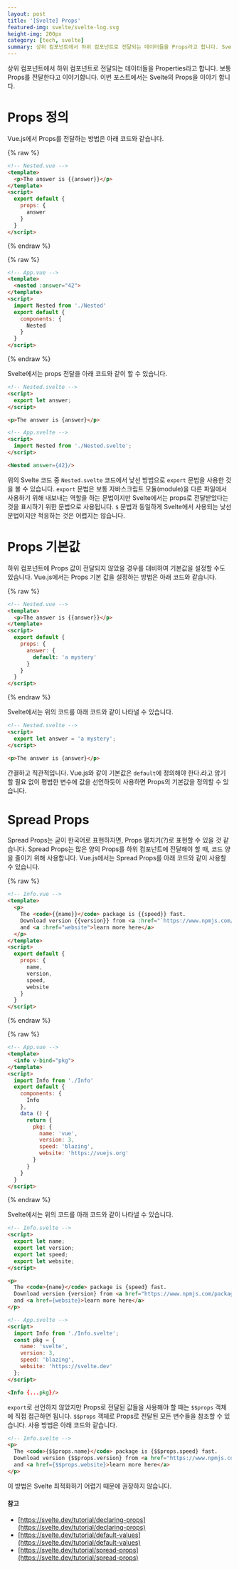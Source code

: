 ```yaml
---
layout: post
title: '[Svelte] Props'
featured-img: svelte/svelte-log.svg
height-img: 200px
category: [tech, svelte]
summary: 상위 컴포넌트에서 하위 컴포넌트로 전달되는 데이터들을 Props라고 합니다. Svelte의 Props을 이야기 합니다.
---
```


상위 컴포넌트에서 하위 컴포넌트로 전달되는 데이터들을 Properties라고 합니다. 보통 Props를 전달한다고 이야기합니다. 이번 포스트에서는 Svelte의 Props을 이야기 합니다.

# Props 정의
Vue.js에서 Props를 전달하는 방법은 아래 코드와 같습니다.

{% raw %}
```html
<!-- Nested.vue -->
<template>
  <p>The answer is {{answer}}</p>
</template>
<script>
  export default {
    props: {
      answer
    }
  }
</script>
```
{% endraw %}

{% raw %}
```html
<!-- App.vue -->
<template>
  <nested :answer="42">
</template>
<script>
  import Nested from './Nested'
  export default {
    components: {
      Nested
    }
  }
</script>
```
{% endraw %}

Svelte에서는 props 전달을 아래 코드와 같이 할 수 있습니다.

```html
<!-- Nested.svelte -->
<script>
  export let answer;
</script>

<p>The answer is {answer}</p>
```

```html
<!-- App.svelte -->
<script>
  import Nested from './Nested.svelte';
</script>

<Nested answer={42}/>
```

위의 Svelte 코드 중 `Nested.svelte` 코드에서 낯선 방법으로 `export` 문법을 사용한 것을 볼 수 있습니다. `export` 문법은 보통 자바스크립트 모듈(module)을 다른 파일에서 사용하기 위해 내보내는 역할을 하는 문법이지만 Svelte에서는 props로 전달받았다는 것을 표시하기 위한 문법으로 사용됩니다. `$` 문법과 동일하게 Svelte에서 사용되는 낯선 문법이지만 적응하는 것은 어렵지는 않습니다.

# Props 기본값
하위 컴포넌트에 Props 값이 전달되지 않았을 경우를 대비하여 기본값을 설정할 수도 있습니다. Vue.js에서는 Props 기본 값을 설정하는 방법은 아래 코드와 같습니다.

{% raw %}
```html
<!-- Nested.vue -->
<template>
  <p>The answer is {{answer}}</p>
</template>
<script>
  export default {
    props: {
      answer: {
        default: 'a mystery'
      }
    }
  }
</script>
```
{% endraw %}

Svelte에서는 위의 코드를 아래 코드와 같이 나타낼 수 있습니다.

```html
<!-- Nested.svelte -->
<script>
  export let answer = 'a mystery';
</script>

<p>The answer is {answer}</p>
```

간결하고 직관적입니다. Vue.js와 같이 기본값은 `default`에 정의해야 한다.라고 암기할 필요 없이 평범한 변수에 값을 선언하듯이 사용하면 Props의 기본값을 정의할 수 있습니다.

# Spread Props
Spread Props는 굳이 한국어로 표현하자면, Props 펼치기(?)로 표현할 수 있을 것 같습니다. Spread Props는 많은 양의 Props를 하위 컴포넌트에 전달해야 할 때, 코드 양을 줄이기 위해 사용합니다. Vue.js에서는 Spread Props를 아래 코드와 같이 사용할 수 있습니다.

{% raw %}
```html
<!-- Info.vue -->
<template>
  <p>
    The <code>{{name}}</code> package is {{speed}} fast.
    Download version {{version}} from <a :href="`https://www.npmjs.com/package/${name}`">npm</a>
    and <a :href="website">learn more here</a>
  </p>
</template>
<script>
  export default {
    props: {
      name,
      version,
      speed,
      website
    }
  }
</script>
```
{% endraw %}

{% raw %}
```html
<!-- App.vue -->
<template>
  <info v-bind="pkg">
</template>
<script>
  import Info from './Info'
  export default {
    components: {
      Info
    },
    data () {
      return {
        pkg: {
          name: 'vue',
          version: 3,
          speed: 'blazing',
          website: 'https://vuejs.org'
        }
      }
    }
  }
</script>
```
{% endraw %}

Svelte에서는 위의 코드를 아래 코드와 같이 나타낼 수 있습니다.

```html
<!-- Info.svelte -->
<script>
  export let name;
  export let version;
  export let speed;
  export let website;
</script>

<p>
  The <code>{name}</code> package is {speed} fast.
  Download version {version} from <a href="https://www.npmjs.com/package/{name}">npm</a>
  and <a href={website}>learn more here</a>
</p>
```

```html
<!-- App.svelte -->
<script>
  import Info from './Info.svelte';
  const pkg = {
    name: 'svelte',
    version: 3,
    speed: 'blazing',
    website: 'https://svelte.dev'
  };
</script>

<Info {...pkg}/>
```

`export`로 선언하지 않았지만 Props로 전달된 값들을 사용해야 할 때는 `$$props` 객체에 직접 접근하면 됩니다. `$$props` 객체로 Props로 전달된 모든 변수들을 참조할 수 있습니다. 사용 방법은 아래 코드와 같습니다.

```html
<!-- Info.svelte -->
<p>
  The <code>{$$props.name}</code> package is {$$props.speed} fast.
  Download version {$$props.version} from <a href="https://www.npmjs.com/package/{$$props.name}">npm</a>
  and <a href={$$props.website}>learn more here</a>
</p>
```

이 방법은 Svelte 최적화하기 어렵기 때문에 권장하지 않습니다.

#### 참고
- [https://svelte.dev/tutorial/declaring-props](https://svelte.dev/tutorial/declaring-props)
- [https://svelte.dev/tutorial/default-values](https://svelte.dev/tutorial/default-values)
- [https://svelte.dev/tutorial/spread-props](https://svelte.dev/tutorial/spread-props)